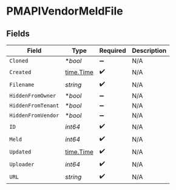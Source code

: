 # PMAPIVendorMeldFile


## Fields

| Field                                     | Type                                      | Required                                  | Description                               |
| ----------------------------------------- | ----------------------------------------- | ----------------------------------------- | ----------------------------------------- |
| `Cloned`                                  | **bool*                                   | :heavy_minus_sign:                        | N/A                                       |
| `Created`                                 | [time.Time](https://pkg.go.dev/time#Time) | :heavy_check_mark:                        | N/A                                       |
| `Filename`                                | *string*                                  | :heavy_check_mark:                        | N/A                                       |
| `HiddenFromOwner`                         | **bool*                                   | :heavy_minus_sign:                        | N/A                                       |
| `HiddenFromTenant`                        | **bool*                                   | :heavy_minus_sign:                        | N/A                                       |
| `HiddenFromVendor`                        | **bool*                                   | :heavy_minus_sign:                        | N/A                                       |
| `ID`                                      | *int64*                                   | :heavy_check_mark:                        | N/A                                       |
| `Meld`                                    | *int64*                                   | :heavy_check_mark:                        | N/A                                       |
| `Updated`                                 | [time.Time](https://pkg.go.dev/time#Time) | :heavy_check_mark:                        | N/A                                       |
| `Uploader`                                | *int64*                                   | :heavy_check_mark:                        | N/A                                       |
| `URL`                                     | *string*                                  | :heavy_check_mark:                        | N/A                                       |
